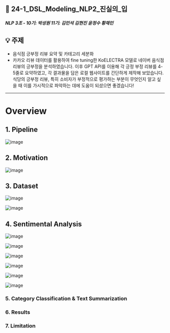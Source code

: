 ## 🍔 24-1_DSL_Modeling_NLP2_진실의_입
##### NLP 3조 - 10기: 박성원 11기: 김민석 김현진 윤정수 황채민
## 💡 주제
* 음식점 긍부정 리뷰 요약 및 카테고리 세분화
* 카카오 리뷰 데이터를 활용하여 fine tuning한 KoELECTRA 모델로 네이버 음식점 리뷰의 긍부정을 분석하였습니다.
이후 GPT API를 이용해 각 긍정 부정 리뷰를 4-5줄로 요약하였고, 각 결과물을 담은 로컬 웹사이트를 간단하게 제작해 보았습니다.
식당의 긍부정 리뷰, 특히 소비자가 부정적으로 평가하는 부분이 무엇인지 알고 싶을 때 이를 가시적으로 파악하는 데에 도움이 되셨으면 좋겠습니다! 
---
# Overview

## 1. Pipeline
![image](https://github.com/Chaemin-Hwang/24-1_DSL_Modeling_NLP2_Restaurant_Review_Sentiment_Analysis/assets/147033744/c498282e-1dbd-411a-bcd6-9f44c222928b)

## 2. Motivation
![image](https://github.com/Chaemin-Hwang/24-1_DSL_Modeling_NLP2_Restaurant_Review_Sentiment_Analysis/assets/147033744/2fb04be8-5de7-4714-bff8-ac3e9818f709)

## 3. Dataset
![image](https://github.com/Chaemin-Hwang/24-1_DSL_Modeling_NLP2_Restaurant_Review_Sentiment_Analysis/assets/147033744/aca15096-6e81-4366-ba02-a0c163f51c99)

![image](https://github.com/Chaemin-Hwang/24-1_DSL_Modeling_NLP2_Restaurant_Review_Sentiment_Analysis/assets/147033744/89ef8be3-73f4-4e78-8f0c-298db39da925)

## 4. Sentimental Analysis
![image](https://github.com/Chaemin-Hwang/24-1_DSL_Modeling_NLP2_Restaurant_Review_Sentiment_Analysis/assets/147033744/c33696fe-dd6b-47f8-914f-9858c456c331)

![image](https://github.com/Chaemin-Hwang/24-1_DSL_Modeling_NLP2_Restaurant_Review_Sentiment_Analysis/assets/147033744/e4dc4b68-1e44-478a-8f35-904def989a2b)

![image](https://github.com/Chaemin-Hwang/24-1_DSL_Modeling_NLP2_Restaurant_Review_Sentiment_Analysis/assets/147033744/55ca418b-6eff-4389-9827-25342dc01e97)

![image](https://github.com/Chaemin-Hwang/24-1_DSL_Modeling_NLP2_Restaurant_Review_Sentiment_Analysis/assets/147033744/2420e3c9-5673-4b20-a3ce-091379c0404c)

![image](https://github.com/Chaemin-Hwang/24-1_DSL_Modeling_NLP2_Restaurant_Review_Sentiment_Analysis/assets/147033744/59d30b9a-07f7-4096-929d-4a602b907151)

![image](https://github.com/Chaemin-Hwang/24-1_DSL_Modeling_NLP2_Restaurant_Review_Sentiment_Analysis/assets/147033744/f6f72302-4173-4b4b-b410-c6b296b9d50d)

### 5. Category Classification & Text Summarization



### 6. Results

### 7. Limitation





